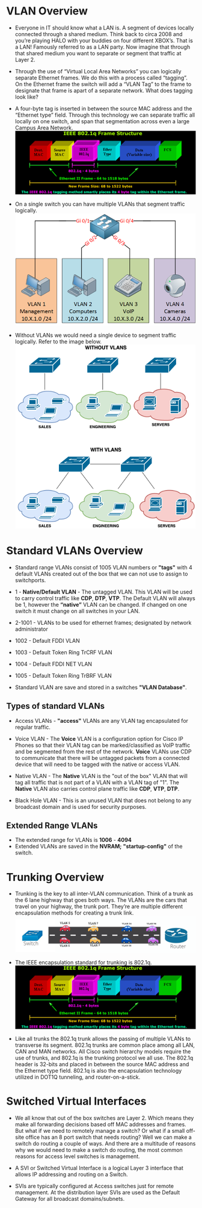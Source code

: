 # VLAN Overview

- Everyone in IT should know what a LAN is. A segment of devices locally connected through a shared medium. Think back to circa 2008 and you’re playing HALO with your buddies on four different XBOX’s. That is a LAN! Famously referred to as a LAN party. Now imagine that through that shared medium you want to separate or segment that traffic at Layer 2. 

-  Through the use of “Virtual Local Area Networks” you can logically separate Ethernet frames. We do this with a process called “tagging”. On the Ethernet frame the switch will add a “VLAN Tag” to the frame to designate that frame is apart of a separate network. What does tagging look like?

- A four-byte tag is inserted in between the source MAC address and the “Ethernet type” field. Through this technology we can separate traffic all locally on one switch, and span that segmentation across even a large Campus Area Network. ![Ethernet](/VLANs/VLAN%20Image%202.png)

- On a single switch you can have multiple VLANs that segment traffic logically. ![Switch](/VLANs/VLAN%20Image%201.png)

- Without VLANs we would need a single device to segment traffic logically. Refer to the image below. ![with_without_VLANs](/VLANs/VLAN%20Image%203.png)

# Standard VLANs Overview

- Standard range VLANs consist of 1005 VLAN numbers or **"tags"** with 4 default VLANs created out of the box that we can not use to assign to switchports.

- 1 - **Native/Default VLAN** - The untagged VLAN. This VLAN will be used to carry control traffic like **CDP**, **DTP**, **VTP**. The Default VLAN will always be 1, however the **“native”** VLAN can be changed. If changed on one switch it must change on all switches in your LAN.

- 2-1001 - VLANs to be used for ethernet frames; designated by network administrator

- 1002 - Default FDDI VLAN

- 1003 - Default Token Ring TrCRF VLAN

- 1004 - Default FDDI NET VLAN

- 1005 - Default Token Ring TrBRF VLAN

- Standard VLAN are save and stored in a switches **"VLAN Database"**.

## Types of standard VLANs

- Access VLANs - **"access"** VLANs are any VLAN tag encapsulated for regular traffic.

- Voice VLAN - The **Voice** VLAN is a configuration option for Cisco IP Phones so that their VLAN tag can be marked/classified as VoIP traffic and be segmented from the
rest of the network. **Voice** VLANs use CDP to communicate that there will be untagged
packets from a connected device that will need to be tagged with the native or access
VLAN.

- Native VLAN - The **Native** VLAN is the "out of the box" VLAN that will tag all traffic
that is not part of a VLAN with a VLAN tag of "1". The **Native** VLAN also carries
control plane traffic like **CDP**, **VTP**, **DTP**.

- Black Hole VLAN - This is an unused VLAN that does not belong to any broadcast domain and is used for security purposes.

## Extended Range VLANs

- The extended range for VLANs is **1006** - **4094**
- Extended VLANs are saved in the **NVRAM;** **"startup-config"** of the switch.



# Trunking Overview

- Trunking is the key to all inter-VLAN communication. Think of a trunk as the 6 lane highway that goes both ways. The VLANs are the cars that travel on your highway, the trunk port. They’re are multiple different encapsulation methods for creating a trunk link. ![trunking](/VLANs/Trunking%20Image%204.png)

- The IEEE encapsulation standard for trunking is 802.1q. ![802.1q](/VLANs/VLAN%20Image%202.png)

- Like all trunks the 802.1q trunk allows the passing of multiple VLANs to transverse its segment. 802.1q trunks are common place among all LAN, CAN and MAN networks. All Cisco switch hierarchy models require the use of trunks, and 802.1q is the trunking protocol we all use. The 802.1q header is 32-bits and placed in between the source MAC address and the Ethernet type field. 802.1q is also the encapsulation technology utilized in DOT1Q tunneling, and router-on-a-stick. 

# Switched Virtual Interfaces

- We all know that out of the box switches are Layer 2. Which means they make all forwarding decisions based off MAC addresses and frames. But what if we need to remotely manage a switch? Or what if a small off-site office has an 8 port switch that needs routing? Well we can make a switch do routing a couple of ways. And there are a multitude of reasons why we would need to make a switch do routing, the most common reasons for access level switches is management. 

- A SVI or Switched Virtual Interface is a logical Layer 3 interface that allows IP addressing and routing on a Switch. 

- SVIs are typically configured at Access switches just for remote management. At the distribution layer SVIs are used as the Default Gateway for all broadcast domains/subnets. 